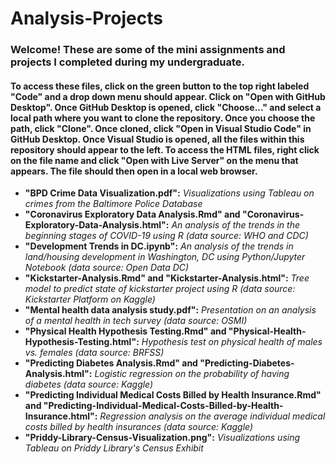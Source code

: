 # Analysis-Projects

### Welcome! These are some of the mini assignments and projects I completed during my undergraduate.

#### To access these files, click on the green button to the top right labeled "Code" and a drop down menu should appear. Click on "Open with GitHub Desktop". Once GitHub Desktop is opened, click "Choose..." and select a local path where you want to clone the repository. Once you choose the path, click "Clone". Once cloned, click "Open in Visual Studio Code" in GitHub Desktop. Once Visual Studio is opened, all the files within this repository should appear to the left. To access the HTML files, right click on the file name and click "Open with Live Server" on the menu that appears. The file should then open in a local web browser. 

* **"BPD Crime Data Visualization.pdf":** *Visualizations using Tableau on crimes from the Baltimore Police Database*
* **"Coronavirus Exploratory Data Analysis.Rmd" and "Coronavirus-Exploratory-Data-Analysis.html":** *An analysis of the trends in the beginning stages of COVID-19 using R (data source: WHO and CDC)*
* **"Development Trends in DC.ipynb":** *An analysis of the trends in land/housing development in Washington, DC using Python/Jupyter Notebook (data source: Open Data DC)*
* **"Kickstarter-Analysis.Rmd" and "Kickstarter-Analysis.html":** *Tree model to predict state of kickstarter project using R (data source: Kickstarter Platform on Kaggle)*
* **"Mental health data analysis study.pdf":** *Presentation on an analysis of a mental health in tech survey (data source: OSMI)*
* **"Physical Health Hypothesis Testing.Rmd" and "Physical-Health-Hypothesis-Testing.html":** *Hypothesis test on physical health of males vs. females (data source: BRFSS)* 
* **"Predicting Diabetes Analysis.Rmd" and "Predicting-Diabetes-Analysis.html":** *Logistic regression on the probability of having diabetes (data source: Kaggle)*
* **"Predicting Individual Medical Costs Billed by Health Insurance.Rmd" and "Predicting-Individual-Medical-Costs-Billed-by-Health-Insurance.html":** *Regression analysis on the average individual medical costs billed by health insurances (data source: Kaggle)*
* **"Priddy-Library-Census-Visualization.png":** *Visualizations using Tableau on Priddy Library's Census Exhibit*

